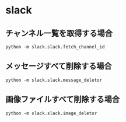# slack

## チャンネル一覧を取得する場合

```shell
python -m slack.slack.fetch_channel_id
```

## メッセージすべて削除する場合

```shell
python -m slack.slack.message_deletor
```

## 画像ファイルすべて削除する場合

```shell
python -m slack.slack.image_deletor
```
